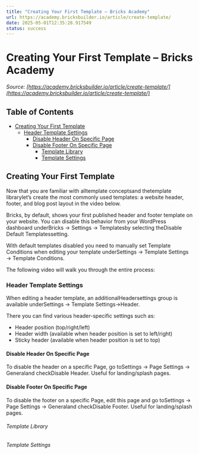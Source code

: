 ```yaml
---
title: "Creating Your First Template – Bricks Academy"
url: https://academy.bricksbuilder.io/article/create-template/
date: 2025-05-01T12:35:28.917549
status: success
---
```


# Creating Your First Template – Bricks Academy

*Source: [https://academy.bricksbuilder.io/article/create-template/](https://academy.bricksbuilder.io/article/create-template/)*

## Table of Contents

- [Creating Your First Template](#creating-your-first-template)
  - [Header Template Settings](#header-template-settings)
    - [Disable Header On Specific Page](#disable-header-on-specific-page)
    - [Disable Footer On Specific Page](#disable-footer-on-specific-page)
        - [Template Library](#template-library)
        - [Template Settings](#template-settings)

## Creating Your First Template

Now that you are familiar with alltemplate conceptsand thetemplate librarylet’s create the most commonly used templates: a website header, footer, and blog post layout in the video below.

Bricks, by default, shows your first published header and footer template on your website. You can disable this behavior from your WordPress dashboard underBricks → Settings → Templatesby selecting theDisable Default Templatessetting.

With default templates disabled you need to manually set Template Conditions when editing your template underSettings → Template Settings → Template Conditions.

The following video will walk you through the entire process:

### Header Template Settings

When editing a header template, an additionalHeadersettings group is available underSettings → Template Settings→Header.

There you can find various header-specific settings such as:

- Header position (top/right/left)
- Header width (available when header position is set to left/right)
- Sticky header (available when header position is set to top)

#### Disable Header On Specific Page

To disable the header on a specific Page, go toSettings → Page Settings → Generaland checkDisable Header. Useful for landing/splash pages.

#### Disable Footer On Specific Page

To disable the footer on a specific Page, edit this page and go toSettings → Page Settings → Generaland checkDisable Footer. Useful for landing/splash pages.

###### Template Library

###### Template Settings

